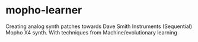 # mopho-learner
Creating analog synth patches towards Dave Smith Instruments (Sequential) Mopho X4 synth. With techniques from Machine/evolutionary learning
